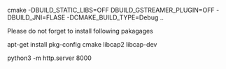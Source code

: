 cmake -DBUILD_STATIC_LIBS=OFF DBUILD_GSTREAMER_PLUGIN=OFF -DBUILD_JNI=FLASE -DCMAKE_BUILD_TYPE=Debug  ..


Please do not forget to install following pakagages

apt-get install pkg-config cmake libcap2 libcap-dev



python3 -m http.server 8000
 

